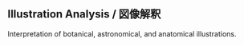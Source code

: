 ## Illustration Analysis / 図像解釈
Interpretation of botanical, astronomical, and anatomical illustrations.